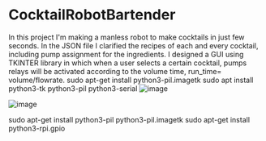 # CocktailRobotBartender
In this project I'm making a manless robot to make cocktails in just few seconds. In the JSON file I clarified the recipes of each and every cocktail, including pump assignment for the ingredients. I designed a GUI using TKINTER library in which when a user selects a certain cocktail, pumps relays will be activated according to the volume time, run_time= volume/flowrate.
sudo apt-get install python3-pil.imagetk
sudo apt install python3-tk python3-pil python3-serial
![image](https://github.com/saidijongo/CocktailRobotBartender/assets/31678025/a66539ef-5453-4111-8028-db89f2888960)


![image](https://github.com/saidijongo/CocktailRobotBartender/assets/31678025/a8455c80-8645-4ce2-aeb4-ff1e718cd5ff)

sudo apt-get install python3-pil python3-pil.imagetk
sudo apt-get install python3-rpi.gpio




